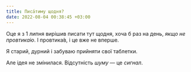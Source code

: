 ```yaml
---
title: Писа́тиму щодня?
date: 2022-08-04 00:38:45 +03:00
---
```


Оце я з 1 липня вирішив писати тут щодня, хоча б раз на день, _якщо не провтика́ю_. І провтика́в, і це вже не вперше.

Я старий, дурний і забуваю прийняти свої таблетки.

Але ідея не змінилася. Відсутність _шуму_ — це _сигнал_.
